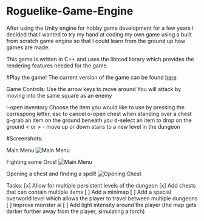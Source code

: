 Roguelike-Game-Engine
=====================

After using the Unity engine for hobby game development for a few years I decided that I wanted to try my hand at coding my own game using a built from scratch game engine so that I could learn from the ground up how games are made.

This game is written in C++ and uses the libtcod library which provides the rendering features needed for the game. 

#Play the game!
The current version of the game can be found
[here](https://dl.dropboxusercontent.com/u/6917435/PaulT%20RL%20Game%20v0.1.zip)

Game Controls:
Use the arrow keys to move around
You will attack by moving into the same square as an enemy

i-open inventory
	Choose the item you would like to use by pressing the correspong letter, esc to cancel
o-open chest when standing over a chest
g-grab an item on the ground beneath you
d-select an item to drop on the ground
< or > - move up or down stairs to a new level in the dungeon

#Screenshots:

Main Menu
![Main Menu](http://i.imgur.com/qyFil1a.png)

Fighting some Orcs!
![Main Menu](http://i.imgur.com/6Ea6mki.png)

Opening a chest and finding a spell!
![Opening Chest](http://i.imgur.com/6Ea6mki.png)

Tasks:
[x] Allow for multiple persistent levels of the dungeon
[x] Add chests that can contain multiple items
[ ] Add a minimap
[ ] Add a special overworld level which allows the player to travel between multiple dungeons
[ ] Improve monster ai
[ ] Add light intensity around the player (the map gets darker further away from the player, simulating a torch)
